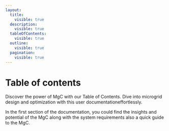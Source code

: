 ```yaml
---
layout:
  title:
    visible: true
  description:
    visible: true
  tableOfContents:
    visible: true
  outline:
    visible: true
  pagination:
    visible: true
---
```


# Table of contents

Discover the power of MgC with our Table of Contents. Dive into microgrid design and optimization with this user documentationeffortlessly.



In the first section of the documentation, you could find the insights and potential of the MgC along with the system requirements also a quick guide to the MgC.



